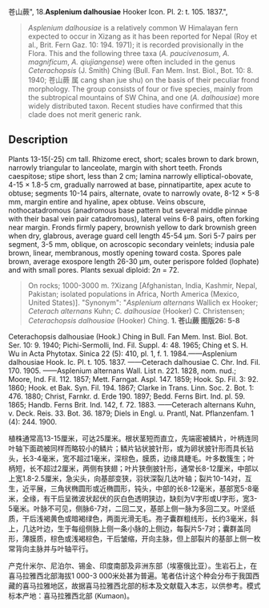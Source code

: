 苍山蕨",
18.**Asplenium dalhousiae** Hooker Icon. Pl. 2: t. 105. 1837.",

> *Asplenium dalhousiae* is a relatively common W Himalayan fern expected to occur in Xizang as it has been reported for Nepal (Roy et al., Brit. Fern Gaz. 10: 194. 1971); it is recorded provisionally in the Flora. This and the following three taxa (*A. paucivenosum*, *A. magnificum*, *A. qiujiangense*) were often included in the genus *Ceterachopsis* (J. Smith) Ching (Bull. Fan Mem. Inst. Biol., Bot. 10: 8. 1940; 苍山蕨 属 cang shan jue shu) on the basis of their peculiar frond morphology. The group consists of four or five species, mainly from the subtropical mountains of SW China, and one (*A. dalhousiae*) more widely distributed taxon. Recent studies have confirmed that this clade does not merit generic rank.

## Description
Plants 13-15(-25) cm tall. Rhizome erect, short; scales brown to dark brown, narrowly triangular to lanceolate, margin with short teeth. Fronds caespitose; stipe short, less than 2 cm; lamina narrowly elliptical-obovate, 4-15 × 1.8-5 cm, gradually narrowed at base, pinnatipartite, apex acute to obtuse; segments 10-14 pairs, alternate, ovate to narrowly ovate, 8-12 × 5-8 mm, margin entire and hyaline, apex obtuse. Veins obscure, nothocatadromous (anadromous base pattern but several middle pinnae with their basal vein pair catadromous), lateral veins 6-8 pairs, often forking near margin. Fronds firmly papery, brownish yellow to dark brownish green when dry, glabrous, average guard cell length 45-54 µm. Sori 5-7 pairs per segment, 3-5 mm, oblique, on acroscopic secondary veinlets; indusia pale brown, linear, membranous, mostly opening toward costa. Spores pale brown, average exospore length 26-30 µm, outer perispore folded (lophate) and with small pores. Plants sexual diploid: 2*n* = 72.

> On rocks; 1000-3000 m. ?Xizang [Afghanistan, India, Kashmir, Nepal, Pakistan; isolated populations in Africa, North America (Mexico, United States)].
  "Synonym": "*Asplenium alternans* Wallich ex Hooker; *Ceterach alternans* Kuhn; *C. dalhousiae* (Hooker) C. Christensen; *Ceterachopsis dalhousiae* (Hooker) Ching.
**1. 苍山蕨 图版26: 5-8**

Ceterachopsis dalhousiae (Hook.) Ching in Bull. Fan Mem. Inst. Biol. Bot. Ser. 10: 9. 1940; Pichi-Sermolli, Ind. Fil. Suppl. 4: 48. 1965; Ching et S. H. Wu in Acta Phytotax. Sinica 22 (5): 410, pl. 1, f. 1. 1984.——Asplenium dalhousiae Hook. Ic. Pl. t. 105. 1837. ——Ceterach dalhousiae C. Chr. Ind. Fil. 170. 1905. ——Asplenium alternans Wall. List n. 221. 1828, nom. nud.; Moore, Ind. Fil. 112. 1857; Mett. Farngat. Aspl. 147. 1859; Hook. Sp. Fil. 3: 92. 1860; Hook. et Bak. Syn. Fil. 194. 1867; Clarke in Trans. Linn. Soc. 2. Bot. 1: 476. 1880; Christ, Farnkr. d. Erde 190. 1897; Bedd. Ferns Birt. Ind. pl. 59. 1865; Handb. Ferns Brit. Ind. 142, f. 72. 1883. ——Ceterach alternans Kuhn, v. Deck. Reis. 33. Bot. 36. 1879; Diels in Engl. u. Prantl, Nat. Pflanzenfam. 1 (4): 244. 1900.

植株通常高13-15厘米，可达25厘米。根状茎短而直立，先端密被鳞片，叶柄连同叶轴下面疏被同样而略较小的鳞片；鳞片钻状披针形，或为卵状披针形而具长钻头，长3-4毫米，宽不超过1毫米，深棕色，膜质，边缘具睫毛。叶多数簇生；叶柄短，长不超过2厘米，两侧有狭翅；叶片狭倒披针形，通常长8-12厘米，中部以上宽1.8-2.5厘米，急尖头，向基部变狭，羽状深裂几达叶轴；裂片10-14对，互生，近平展，三角状椭圆形或近椭圆形，钝头，中部的长8-12毫米，基部宽5-8毫米，全缘，有干后呈微波状起伏的灰白色透明狭边，缺刻为V字形或U字形，宽3-5毫米。叶脉不可见，侧脉6-7对，二回二叉，基部上侧一脉为多回二叉。叶坚纸质，干后浅褐黄色或暗褐绿色，两面光滑无毛。孢子囊群粗线形，长约3毫米，斜上，几达叶边，生于每组侧脉上侧一条小脉的上侧边，每裂片5-7对；囊群盖同形，薄膜质，棕色或浅褐棕色，干后皱缩，开向主脉，但上部裂片的基部上侧一枚常背向主脉并与叶轴平行。

产克什米尔、尼泊尔、锡金、印度南部及非洲东部（埃塞俄比亚）。生岩石上，在喜马拉雅西北部海拔1 000-3 000米处甚为普遍。笔者估计这个种会分布于我国西藏的喜马拉雅地区，故据喜马拉雅西北部的标本及文献载入本志，以供参考。模式标本产地：喜马拉雅西北部 (Kumaon)。
